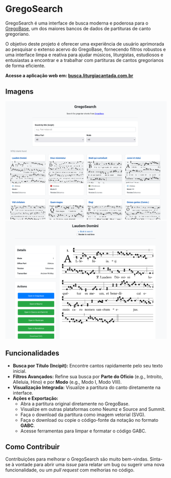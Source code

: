 # GregoSearch

GregoSearch é uma interface de busca moderna e poderosa para o [GregoBase](http://gregobase.selapa.net), um dos maiores bancos de dados de partituras de canto gregoriano.

O objetivo deste projeto é oferecer uma experiência de usuário aprimorada ao pesquisar o extenso acervo do GregoBase, fornecendo filtros robustos e uma interface limpa e reativa para ajudar músicos, liturgistas, estudiosos e entusiastas a encontrar e a trabalhar com partituras de cantos gregorianos de forma eficiente.

**Acesse a aplicação web em: [busca.liturgiacantada.com.br](https://busca.liturgiacantada.com.br)**

## Imagens
![Página inicial](images/main.png)
![Página após cilcar em um canto](images/chant.png)


## Funcionalidades

*   **Busca por Título (Incipit):** Encontre cantos rapidamente pelo seu texto inicial.
*   **Filtros Avançados:** Refine sua busca por **Parte do Ofício** (e.g., Introito, Alleluia, Hino) e por **Modo** (e.g., Modo I, Modo VIII).
*   **Visualização Integrada:** Visualize a partitura do canto diretamente na interface.
*   **Ações e Exportação:**
    *   Abra a partitura original diretamente no GregoBase.
    *   Visualize em outras plataformas como Neumz e Source and Summit.
    *   Faça o download da partitura como imagem vetorial (SVG).
    *   Faça o download ou copie o código-fonte da notação no formato **GABC**.
    *   Acesse ferramentas para limpar e formatar o código GABC.

## Como Contribuir

Contribuições para melhorar o GregoSearch são muito bem-vindas. Sinta-se à vontade para abrir uma *issue* para relatar um bug ou sugerir uma nova funcionalidade, ou um *pull request* com melhorias no código.
